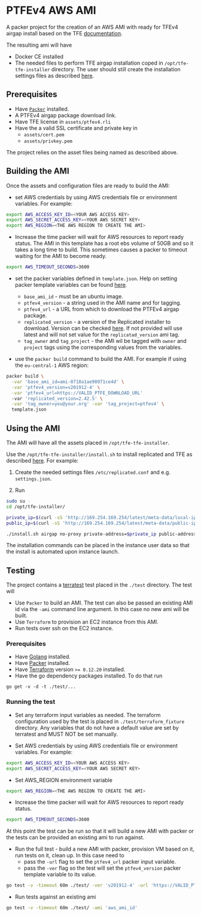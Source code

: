 # PTFEv4 AWS AMI

A packer project for the creation of an AWS AMI with ready for TFEv4 airgap install based on the TFE [documentation](https://www.terraform.io/docs/enterprise/install/automating-the-installer.html).

The resulting ami will have 
 - Docker CE installed 
 - The needed files to perform TFE airgap installation coped in `/opt/tfe-tfe-installer` directory. The user should still create the installation settings files as described [here](https://www.terraform.io/docs/enterprise/install/automating-the-installer.html).

## Prerequisites

* Have [`Packer`](https://packer.io/downloads.html) installed.
* A PTFEv4 airgap package download link.
* Have TFE license in `assets/ptfev4.rli`
* Have the a valid SSL certificate and private key in
  * `assets/cert.pem`
  * `assets/privkey.pem`

The project relies on the asset files being named as described above.

## Building the AMI

Once the assets and configuration files are ready to build the AMI:

- set AWS credentials by using AWS credentials file or environment variables. For example:

```bash
export AWS_ACCESS_KEY_ID=<YOUR AWS ACCESS KEY>
export AWS_SECRET_ACCESS_KEY=<YOUR AWS SECRET KEY>
export AWS_REGION=<THE AWS REGION TO CREATE THE AMI>
```
- Increase the time packer will wait for AWS resources to report ready status. The AMI in this template has a root ebs volume of 50GB and so it takes a long time to build. This sometimes causes a packer to timeout waiting for the AMI to become ready.

```bash
export AWS_TIMEOUT_SECONDS=3600
```

- set the packer variables defined in `template.json`. Help on setting packer template variables can be found [here](https://packer.io/docs/templates/user-variables.html).
  - `base_ami_id` - must be an ubuntu image.
  - `ptfev4_version` - a string used in the AMI name and for tagging.
  - `ptfev4_url` - a URL from which to download the PTFEv4 airgap package.
  - `replicated_version` - a version of the Replicated installer to download. Version can be checked [here](https://release-notes.replicated.com/). If not provided will use latest and will not set value for the `replicatad_version` ami tag.
  - `tag_owner` and `tag_project` - the AMI wil be tagged with `owner` and `project` tags using the corresponding values from the variables.

- use the `packer build` command to build the AMI. For example if using the `eu-central-1` AWS region:

```bash
packer build \
  -var 'base_ami_id=ami-0718a1ae90971ce4d' \
  -var 'ptfev4_version=v201912-4' \
  -var 'ptfev4_url=https://VALID_PTFE_DOWNLOAD_URL'
  -var 'replicated_version=2.42.5' \
  -var 'tag_owner=you@your.org' -var 'tag_project=ptfev4' \
  template.json
```

## Using the AMI

The AMI will have all the assets placed in `/opt/tfe-tfe-installer`.

Use the `/opt/tfe-tfe-installer/install.sh` to install replicated and TFE as described [here](https://www.terraform.io/docs/enterprise/install/automating-the-installer.html). For example:

1. Create the needed settings files `/etc/replicated.conf` and e.g. `settings.json`.

2. Run

```bash
sudo su -
cd /opt/tfe-installer/

private_ip=$(curl -sS 'http://169.254.169.254/latest/meta-data/local-ipv4')
public_ip=$(curl -sS 'http://169.254.169.254/latest/meta-data/public-ipv4')

./install.sh airgap no-proxy private-address=$private_ip public-address=$public_ip
```

The installation commands can be placed in the instance user data so that the install is automated upon instance launch.

## Testing

The project contains a [terratest](https://github.com/gruntwork-io/terratest) test placed in the `./test` directory. The test will

- Use `Packer` to build an AMI. The test can also be passed an existing AMI id via the `-ami` command line argument. In this case no new ami will be built.
- Use `Terraform` to provision an EC2 instance from this AMI.
- Run tests over ssh on the EC2 instance.

### Prerequisites 

- Have [Golang](https://golang.org/dl/) installed.
- Have [Packer](https://packer.io/downloads.html) installed.
- Have [Terraform](https://www.terraform.io/downloads.html) version `>= 0.12.20` installed.
- Have the go dependency packages installed. To do that run 

```
go get -v -d -t ./test/...
```

### Running the test

- Set any terraform input variables as needed. The terraform configuration used by the test is placed in `./test/terraform_fixture` directory. Any variables that do not have a default value are set by terratest and MUST NOT be set manually.

- Set AWS credentials by using AWS credentials file or environment variables. For example:

```bash
export AWS_ACCESS_KEY_ID=<YOUR AWS ACCESS KEY>
export AWS_SECRET_ACCESS_KEY=<YOUR AWS SECRET KEY>
```

- Set AWS_REGION environment variable

```bash
export AWS_REGION=<THE AWS REGION TO CREATE THE AMI>
```

- Increase the time packer will wait for AWS resources to report ready status. 

```bash
export AWS_TIMEOUT_SECONDS=3600
```

At this point the test can be run so that it will build a new AMI with packer or the tests can be provided an existing ami to run against.

- Run the full test - build a new AMI with packer, provision VM based on it, run tests on it, clean up. In this case need to
  - pass the `-url` flag to set the `ptfev4_url` packer input variable.
  - pass the `-ver` flag so the test will set the `ptfev4_version` packer template variable to its value.

```bash
go test -v -timeout 60m ./test/ -ver 'v201912-4' -url 'https://VALID_PTFE_DOWNLOAD_URL'
```

- Run tests against an existing ami
  
```bash
go test -v -timeout 60m ./test/ -ami 'aws_ami_id'
```
